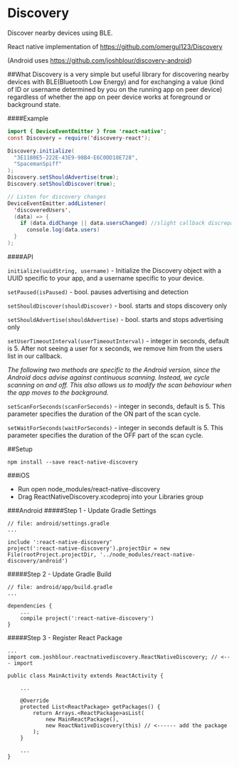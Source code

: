 # Discovery
Discover nearby devices using BLE.

React native implementation of https://github.com/omergul123/Discovery

(Android uses https://github.com/joshblour/discovery-android)

##What
Discovery is a very simple but useful library for discovering nearby devices with BLE(Bluetooth Low Energy) and for exchanging a value (kind of ID or username determined by you on the running app on peer device) regardless of whether the app on peer device works at foreground or background state.


####Example
```java
import { DeviceEventEmitter } from 'react-native';
const Discovery = require('discovery-react');

Discovery.initialize(
  "3E1180E5-222E-43E9-98B4-E6C0DD18E728",
  "SpacemanSpiff"
);
Discovery.setShouldAdvertise(true);
Discovery.setShouldDiscover(true);

// Listen for discovery changes
DeviceEventEmitter.addListener(
  'discoveredUsers',
  (data) => {
    if (data.didChange || data.usersChanged) //slight callback discrepancy between the iOS and Android libraries
      console.log(data.users)
  }
);

```


####API

`initialize(uuidString, username)` - Initialize the Discovery object with a UUID specific to your app, and a username specific to your device.

`setPaused(isPaused)` - bool. pauses advertising and detection

`setShouldDiscover(shouldDiscover)` - bool. starts and stops discovery only

`setShouldAdvertise(shouldAdvertise)` - bool. starts and stops advertising only

`setUserTimeoutInterval(userTimeoutInterval)` - integer in seconds, default is 5. After not seeing a user for x seconds, we remove him from the users list in our callback.
  
  
*The following two methods are specific to the Android version, since the Android docs advise against continuous scanning. Instead, we cycle scanning on and off. This also allows us to modify the scan behaviour when the app moves to the background.*

`setScanForSeconds(scanForSeconds)` - integer in seconds, default is 5. This parameter specifies the duration of the ON part of the scan cycle.
    
`setWaitForSeconds(waitForSeconds)` - integer in seconds default is 5. This parameter specifies the duration of the OFF part of the scan cycle.


##Setup

````
npm install --save react-native-discovery
````

###iOS
* Run open node_modules/react-native-discovery
* Drag ReactNativeDiscovery.xcodeproj into your Libraries group

###Android
#####Step 1 - Update Gradle Settings

```
// file: android/settings.gradle
...

include ':react-native-discovery'
project(':react-native-discovery').projectDir = new File(rootProject.projectDir, '../node_modules/react-native-discovery/android')
```
#####Step 2 - Update Gradle Build

```
// file: android/app/build.gradle
...

dependencies {
    ...
    compile project(':react-native-discovery')
}
```
#####Step 3 - Register React Package
```
...
import com.joshblour.reactnativediscovery.ReactNativeDiscovery; // <--- import

public class MainActivity extends ReactActivity {

    ...

    @Override
    protected List<ReactPackage> getPackages() {
        return Arrays.<ReactPackage>asList(
            new MainReactPackage(),
            new ReactNativeDiscovery(this) // <------ add the package
        );
    }

    ...
}
```
